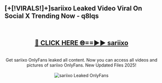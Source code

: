 <h2>[+[!VIRALS!]+]sariixo Leaked Video Viral On Social X Trending Now - q8lqs</h2>
<br>
<div align="center">
<h2><a href="https://libra.edu.pl?sariixo" rel="nofollow">🔴 CLICK HERE 🌐==►► sariixo</a></h2>
<br>
Get sariixo OnlyFans leaked all content. Now you can access all videos and pictures of sariixo OnlyFans. New Updated Files 2025!
<br>
<br>
<a href="https://libra.edu.pl?sariixo" rel="nofollow" data-target="animated-image.originalLink"><img src="https://i.ibb.co.com/WyWwxjT/player-gif2.gif" alt="sariixo Leaked OnlyFans" style="max-width: 100%; display: inline-block;" data-target="animated-image.originalImage"></a>
</div>
<br>